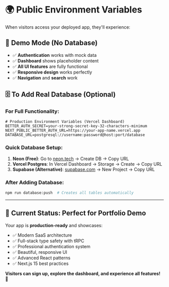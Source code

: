 # 🌍 Public Environment Variables

When visitors access your deployed app, they'll experience:

## 🔄 **Demo Mode (No Database)**
- ✅ **Authentication** works with mock data
- ✅ **Dashboard** shows placeholder content  
- ✅ **All UI features** are fully functional
- ✅ **Responsive design** works perfectly
- ✅ **Navigation** and **search** work

## 🗄️ **To Add Real Database (Optional)**

### For Full Functionality:
```env
# Production Environment Variables (Vercel Dashboard)
BETTER_AUTH_SECRET=your-strong-secret-key-32-characters-minimum
NEXT_PUBLIC_BETTER_AUTH_URL=https://your-app-name.vercel.app
DATABASE_URL=postgresql://username:password@host:port/database
```

### Quick Database Setup:
1. **Neon (Free)**: Go to [neon.tech](https://neon.tech) → Create DB → Copy URL
2. **Vercel Postgres**: In Vercel Dashboard → Storage → Create → Copy URL  
3. **Supabase (Alternative)**: [supabase.com](https://supabase.com) → New Project → Copy URL

### After Adding Database:
```bash
npm run database:push  # Creates all tables automatically
```

---

## 🎯 **Current Status: Perfect for Portfolio Demo**

Your app is **production-ready** and showcases:
- ✅ Modern SaaS architecture
- ✅ Full-stack type safety with tRPC
- ✅ Professional authentication system
- ✅ Beautiful, responsive UI
- ✅ Advanced React patterns
- ✅ Next.js 15 best practices

**Visitors can sign up, explore the dashboard, and experience all features!** 🚀 